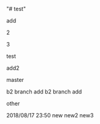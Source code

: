 "# test" 

add


2

3

test

add2

master

b2 branch add
b2 branch add

other

2018/08/17 23:50
new
new2
new3

